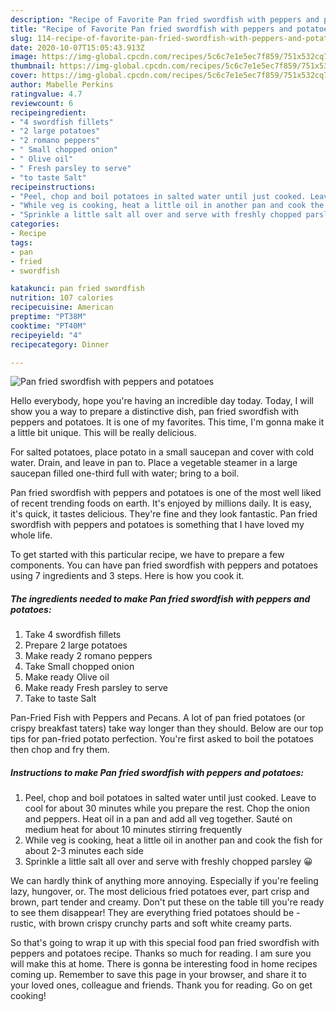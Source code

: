 ```yaml
---
description: "Recipe of Favorite Pan fried swordfish with peppers and potatoes"
title: "Recipe of Favorite Pan fried swordfish with peppers and potatoes"
slug: 114-recipe-of-favorite-pan-fried-swordfish-with-peppers-and-potatoes
date: 2020-10-07T15:05:43.913Z
image: https://img-global.cpcdn.com/recipes/5c6c7e1e5ec7f859/751x532cq70/pan-fried-swordfish-with-peppers-and-potatoes-recipe-main-photo.jpg
thumbnail: https://img-global.cpcdn.com/recipes/5c6c7e1e5ec7f859/751x532cq70/pan-fried-swordfish-with-peppers-and-potatoes-recipe-main-photo.jpg
cover: https://img-global.cpcdn.com/recipes/5c6c7e1e5ec7f859/751x532cq70/pan-fried-swordfish-with-peppers-and-potatoes-recipe-main-photo.jpg
author: Mabelle Perkins
ratingvalue: 4.7
reviewcount: 6
recipeingredient:
- "4 swordfish fillets"
- "2 large potatoes"
- "2 romano peppers"
- " Small chopped onion"
- " Olive oil"
- " Fresh parsley to serve"
- "to taste Salt"
recipeinstructions:
- "Peel, chop and boil potatoes in salted water until just cooked. Leave to cool for about 30 minutes while you prepare the rest. Chop the onion and peppers. Heat oil in a pan and add all veg together. Sauté on medium heat for about 10 minutes stirring frequently"
- "While veg is cooking, heat a little oil in another pan and cook the fish for about 2-3 minutes each side"
- "Sprinkle a little salt all over and serve with freshly chopped parsley 😀"
categories:
- Recipe
tags:
- pan
- fried
- swordfish

katakunci: pan fried swordfish 
nutrition: 107 calories
recipecuisine: American
preptime: "PT38M"
cooktime: "PT40M"
recipeyield: "4"
recipecategory: Dinner

---
```



![Pan fried swordfish with peppers and potatoes](https://img-global.cpcdn.com/recipes/5c6c7e1e5ec7f859/751x532cq70/pan-fried-swordfish-with-peppers-and-potatoes-recipe-main-photo.jpg)

Hello everybody, hope you're having an incredible day today. Today, I will show you a way to prepare a distinctive dish, pan fried swordfish with peppers and potatoes. It is one of my favorites. This time, I'm gonna make it a little bit unique. This will be really delicious.

For salted potatoes, place potato in a small saucepan and cover with cold water. Drain, and leave in pan to. Place a vegetable steamer in a large saucepan filled one-third full with water; bring to a boil.

Pan fried swordfish with peppers and potatoes is one of the most well liked of recent trending foods on earth. It's enjoyed by millions daily. It is easy, it's quick, it tastes delicious. They're fine and they look fantastic. Pan fried swordfish with peppers and potatoes is something that I have loved my whole life.


To get started with this particular recipe, we have to prepare a few components. You can have pan fried swordfish with peppers and potatoes using 7 ingredients and 3 steps. Here is how you cook it.

<!--inarticleads1-->

##### The ingredients needed to make Pan fried swordfish with peppers and potatoes:

1. Take 4 swordfish fillets
1. Prepare 2 large potatoes
1. Make ready 2 romano peppers
1. Take  Small chopped onion
1. Make ready  Olive oil
1. Make ready  Fresh parsley to serve
1. Take to taste Salt


Pan-Fried Fish with Peppers and Pecans. A lot of pan fried potatoes (or crispy breakfast taters) take way longer than they should. Below are our top tips for pan-fried potato perfection. You&#39;re first asked to boil the potatoes then chop and fry them. 

<!--inarticleads2-->

##### Instructions to make Pan fried swordfish with peppers and potatoes:

1. Peel, chop and boil potatoes in salted water until just cooked. Leave to cool for about 30 minutes while you prepare the rest. Chop the onion and peppers. Heat oil in a pan and add all veg together. Sauté on medium heat for about 10 minutes stirring frequently
1. While veg is cooking, heat a little oil in another pan and cook the fish for about 2-3 minutes each side
1. Sprinkle a little salt all over and serve with freshly chopped parsley 😀


We can hardly think of anything more annoying. Especially if you&#39;re feeling lazy, hungover, or. The most delicious fried potatoes ever, part crisp and brown, part tender and creamy. Don&#39;t put these on the table till you&#39;re ready to see them disappear! They are everything fried potatoes should be - rustic, with brown crispy crunchy parts and soft white creamy parts. 

So that's going to wrap it up with this special food pan fried swordfish with peppers and potatoes recipe. Thanks so much for reading. I am sure you will make this at home. There is gonna be interesting food in home recipes coming up. Remember to save this page in your browser, and share it to your loved ones, colleague and friends. Thank you for reading. Go on get cooking!
